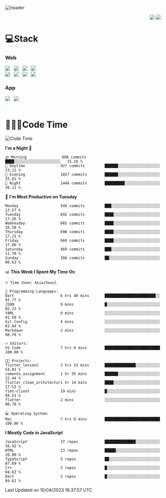 ![header](https://capsule-render.vercel.app/api?type=waving&color=gradient&height=200&text=Cheri&fontAlign=70&fontAlignY=40&animation=twinkling)


<div align="end">
 <a href="https://cheri.tistory.com/"><img src="https://img.shields.io/badge/Blog-AD29B6?style=flat-square&logo=Tidal&logoColor=white"/></a> 
 <a href="mailto:hey.rnjs1135@gmail.com"><img src="https://img.shields.io/badge/Mail-EA4335?style=flat-square&logo=Gmail&logoColor=white"/></a>
</div>

<h1>💻Stack</h1>
<div>
 <h3>Web</h3>
 <!-- badge : https://shields.io/ -->
 <!-- icon : https://simpleicons.org/?q=Get -->
 <img src="https://img.shields.io/badge/HTML5-e74c3c?style=flat-square&logo=HTML5&logoColor=white"></img> &nbsp 
 <img src="https://img.shields.io/badge/CSS3-0A84FF?style=flat-square&logo=CSS3&logoColor=white"></img> &nbsp 
 <img src="https://img.shields.io/badge/tailwind%2Dcss-06B6D4?style=flat-square&logo=tailwindcss&logoColor=white"/></a> &nbsp 
 <img src="https://img.shields.io/badge/styled%2Dcomponents-DB7093?style=flat-square&logo=styled%2Dcomponents&logoColor=white"/></a>
 <br/>
 <img src="https://img.shields.io/badge/JavaScript-FFCD11?style=flat-square&logo=JavaScript&logoColor=white"></img> &nbsp 
 <img src="https://img.shields.io/badge/React-00BCF6?style=flat-square&logo=React&logoColor=white"></img> &nbsp 
 <img src="https://img.shields.io/badge/Redux-764ABC?style=flat-square&logo=Redux&logoColor=white"/> &nbsp 
 <img src="https://img.shields.io/badge/Zustand-582D3E?style=flat-square&logo=Zustand&logoColor=white"/></a> &nbsp 
 <br/>
 <h3>App</h3>
 <img src="https://img.shields.io/badge/Flutter-02569B?style=flat-square&logo=Flutter&logoColor=white"/></a> &nbsp 
 <img src="https://img.shields.io/badge/Getx-600EB2?style=flat-square"/></a> &nbsp 
</div> 

<br/>

<h1>👩🏼‍💻Code Time</h1>

<!--START_SECTION:waka-->
![Code Time](http://img.shields.io/badge/Code%20Time-2%2C126%20hrs%2036%20mins-blue)

**I'm a Night 🦉** 

```text
🌞 Morning                608 commits         ████░░░░░░░░░░░░░░░░░░░░░   15.16 % 
🌆 Daytime                927 commits         ██████░░░░░░░░░░░░░░░░░░░   23.12 % 
🌃 Evening                1027 commits        ██████░░░░░░░░░░░░░░░░░░░   25.61 % 
🌙 Night                  1448 commits        █████████░░░░░░░░░░░░░░░░   36.11 % 
```
📅 **I'm Most Productive on Tuesday** 

```text
Monday                   544 commits         ███░░░░░░░░░░░░░░░░░░░░░░   13.57 % 
Tuesday                  692 commits         ████░░░░░░░░░░░░░░░░░░░░░   17.26 % 
Wednesday                665 commits         ████░░░░░░░░░░░░░░░░░░░░░   16.58 % 
Thursday                 690 commits         ████░░░░░░░░░░░░░░░░░░░░░   17.21 % 
Friday                   684 commits         ████░░░░░░░░░░░░░░░░░░░░░   17.06 % 
Saturday                 469 commits         ███░░░░░░░░░░░░░░░░░░░░░░   11.70 % 
Sunday                   266 commits         ██░░░░░░░░░░░░░░░░░░░░░░░   06.63 % 
```


📊 **This Week I Spent My Time On** 

```text
🕑︎ Time Zone: Asia/Seoul

💬 Programming Languages: 
Dart                     6 hrs 40 mins       ███████████████████████░░   93.77 % 
JSON                     9 mins              █░░░░░░░░░░░░░░░░░░░░░░░░   02.23 % 
YAML                     6 mins              ░░░░░░░░░░░░░░░░░░░░░░░░░   01.50 % 
Git Config               4 mins              ░░░░░░░░░░░░░░░░░░░░░░░░░   01.04 % 
Markdown                 3 mins              ░░░░░░░░░░░░░░░░░░░░░░░░░   00.76 % 

🔥 Editors: 
VS Code                  7 hrs 6 mins        █████████████████████████   100.00 % 

🐱‍💻 Projects: 
flutter_lesson2          3 hrs 53 mins       ██████████████░░░░░░░░░░░   54.83 % 
comento_assignment       1 hr 35 mins        ██████░░░░░░░░░░░░░░░░░░░   22.44 % 
flutter_clean_architectur1 hr 14 mins        ████░░░░░░░░░░░░░░░░░░░░░   17.53 % 
fiet-client              19 mins             █░░░░░░░░░░░░░░░░░░░░░░░░   04.51 % 
flutter                  2 mins              ░░░░░░░░░░░░░░░░░░░░░░░░░   00.70 % 

💻 Operating System: 
Mac                      7 hrs 6 mins        █████████████████████████   100.00 % 
```

**I Mostly Code in JavaScript** 

```text
JavaScript               37 repos            ██████████████░░░░░░░░░░░   56.92 % 
HTML                     13 repos            █████░░░░░░░░░░░░░░░░░░░░   20.00 % 
TypeScript               5 repos             ██░░░░░░░░░░░░░░░░░░░░░░░   07.69 % 
C++                      3 repos             █░░░░░░░░░░░░░░░░░░░░░░░░   04.62 % 
Dart                     3 repos             █░░░░░░░░░░░░░░░░░░░░░░░░   04.62 % 
```




 Last Updated on 10/04/2023 18:37:57 UTC
<!--END_SECTION:waka-->
